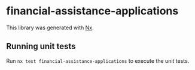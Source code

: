 # financial-assistance-applications

This library was generated with [Nx](https://nx.dev).

## Running unit tests

Run `nx test financial-assistance-applications` to execute the unit tests.

